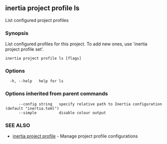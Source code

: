 ## inertia project profile ls

List configured project profiles

### Synopsis

List configured profiles for this project. To add new ones, use
'inertia project profile set'.

```
inertia project profile ls [flags]
```

### Options

```
  -h, --help   help for ls
```

### Options inherited from parent commands

```
      --config string   specify relative path to Inertia configuration (default "inertia.toml")
      --simple          disable colour output
```

### SEE ALSO

* [inertia project profile](inertia_project_profile.md)	 - Manage project profile configurations

